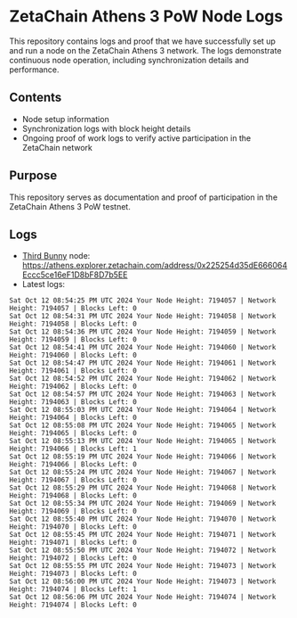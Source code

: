 # ZetaChain Athens 3 PoW Node Logs
This repository contains logs and proof that we have successfully set up and run a node on the ZetaChain Athens 3 network. The logs demonstrate continuous node operation, including synchronization details and performance.

## Contents
- Node setup information
- Synchronization logs with block height details
- Ongoing proof of work logs to verify active participation in the ZetaChain network

## Purpose
This repository serves as documentation and proof of participation in the ZetaChain Athens 3 PoW testnet.

## Logs

- [Third Bunny](https://thirdbunny.xyz/) node: https://athens.explorer.zetachain.com/address/0x225254d35dE666064Eccc5ce16eF1D8bF8D7b5EE
- Latest logs:
```
Sat Oct 12 08:54:25 PM UTC 2024 Your Node Height: 7194057 | Network Height: 7194057 | Blocks Left: 0
Sat Oct 12 08:54:31 PM UTC 2024 Your Node Height: 7194058 | Network Height: 7194058 | Blocks Left: 0
Sat Oct 12 08:54:36 PM UTC 2024 Your Node Height: 7194059 | Network Height: 7194059 | Blocks Left: 0
Sat Oct 12 08:54:41 PM UTC 2024 Your Node Height: 7194060 | Network Height: 7194060 | Blocks Left: 0
Sat Oct 12 08:54:47 PM UTC 2024 Your Node Height: 7194061 | Network Height: 7194061 | Blocks Left: 0
Sat Oct 12 08:54:52 PM UTC 2024 Your Node Height: 7194062 | Network Height: 7194062 | Blocks Left: 0
Sat Oct 12 08:54:57 PM UTC 2024 Your Node Height: 7194063 | Network Height: 7194063 | Blocks Left: 0
Sat Oct 12 08:55:03 PM UTC 2024 Your Node Height: 7194064 | Network Height: 7194064 | Blocks Left: 0
Sat Oct 12 08:55:08 PM UTC 2024 Your Node Height: 7194065 | Network Height: 7194065 | Blocks Left: 0
Sat Oct 12 08:55:13 PM UTC 2024 Your Node Height: 7194065 | Network Height: 7194066 | Blocks Left: 1
Sat Oct 12 08:55:19 PM UTC 2024 Your Node Height: 7194066 | Network Height: 7194066 | Blocks Left: 0
Sat Oct 12 08:55:24 PM UTC 2024 Your Node Height: 7194067 | Network Height: 7194067 | Blocks Left: 0
Sat Oct 12 08:55:29 PM UTC 2024 Your Node Height: 7194068 | Network Height: 7194068 | Blocks Left: 0
Sat Oct 12 08:55:34 PM UTC 2024 Your Node Height: 7194069 | Network Height: 7194069 | Blocks Left: 0
Sat Oct 12 08:55:40 PM UTC 2024 Your Node Height: 7194070 | Network Height: 7194070 | Blocks Left: 0
Sat Oct 12 08:55:45 PM UTC 2024 Your Node Height: 7194071 | Network Height: 7194071 | Blocks Left: 0
Sat Oct 12 08:55:50 PM UTC 2024 Your Node Height: 7194072 | Network Height: 7194072 | Blocks Left: 0
Sat Oct 12 08:55:55 PM UTC 2024 Your Node Height: 7194073 | Network Height: 7194073 | Blocks Left: 0
Sat Oct 12 08:56:00 PM UTC 2024 Your Node Height: 7194073 | Network Height: 7194074 | Blocks Left: 1
Sat Oct 12 08:56:06 PM UTC 2024 Your Node Height: 7194074 | Network Height: 7194074 | Blocks Left: 0
```
